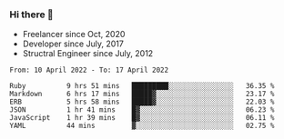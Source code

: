 ### Hi there 👋

- Freelancer since Oct, 2020
- Developer since July, 2017
- Structral Engineer since July, 2012

<!--START_SECTION:waka-->

```text
From: 10 April 2022 - To: 17 April 2022

Ruby          9 hrs 51 mins   █████████░░░░░░░░░░░░░░░░   36.35 %
Markdown      6 hrs 17 mins   █████▓░░░░░░░░░░░░░░░░░░░   23.17 %
ERB           5 hrs 58 mins   █████▓░░░░░░░░░░░░░░░░░░░   22.03 %
JSON          1 hr 41 mins    █▓░░░░░░░░░░░░░░░░░░░░░░░   06.23 %
JavaScript    1 hr 39 mins    █▓░░░░░░░░░░░░░░░░░░░░░░░   06.11 %
YAML          44 mins         ▓░░░░░░░░░░░░░░░░░░░░░░░░   02.75 %
```

<!--END_SECTION:waka-->
